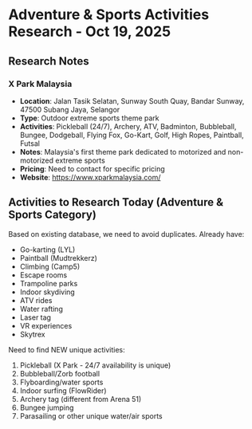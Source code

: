 # Adventure & Sports Activities Research - Oct 19, 2025

## Research Notes

### X Park Malaysia
- **Location**: Jalan Tasik Selatan, Sunway South Quay, Bandar Sunway, 47500 Subang Jaya, Selangor
- **Type**: Outdoor extreme sports theme park
- **Activities**: Pickleball (24/7), Archery, ATV, Badminton, Bubbleball, Bungee, Dodgeball, Flying Fox, Go-Kart, Golf, High Ropes, Paintball, Futsal
- **Notes**: Malaysia's first theme park dedicated to motorized and non-motorized extreme sports
- **Pricing**: Need to contact for specific pricing
- **Website**: https://www.xparkmalaysia.com/

## Activities to Research Today (Adventure & Sports Category)

Based on existing database, we need to avoid duplicates. Already have:
- Go-karting (LYL)
- Paintball (Mudtrekkerz)
- Climbing (Camp5)
- Escape rooms
- Trampoline parks
- Indoor skydiving
- ATV rides
- Water rafting
- Laser tag
- VR experiences
- Skytrex

Need to find NEW unique activities:
1. Pickleball (X Park - 24/7 availability is unique)
2. Bubbleball/Zorb football
3. Flyboarding/water sports
4. Indoor surfing (FlowRider)
5. Archery tag (different from Arena 51)
6. Bungee jumping
7. Parasailing or other unique water/air sports


